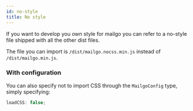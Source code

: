 ```yaml
---
id: no-style
title: No style
---
```


If you want to develop you own style for mailgo you can refer to a no-style file shipped with all the other dist files.

The file you can import is `/dist/mailgo.nocss.min.js` instead of `/dist/mailgo.min.js`.

### With configuration

You can also specify not to import CSS through the `MailgoConfig` type, simply specifying:

```js
loadCSS: false;
```
